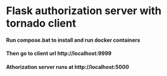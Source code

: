 # Flask authorization server with tornado client
#### Run compose.bat to install and run docker containers
#### Then go to client url http://localhost:9999
#### Athorization server runs at http://localhost:5000
 
